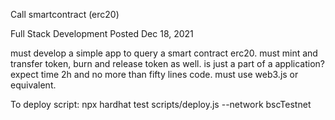 Call smartcontract (erc20)

Full Stack Development Posted Dec 18, 2021

must develop a simple app to query a smart contract erc20.
must mint and transfer token, burn and release token as well.
is just a part of a application?
expect time 2h and no more than fifty lines code.
must use web3.js or equivalent.


To deploy script:
npx hardhat test scripts/deploy.js --network bscTestnet